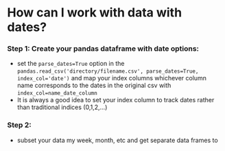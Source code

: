 # How can I work with data with dates?

### Step 1: Create your pandas dataframe with date options:
- set the `parse_dates=True` option in the `pandas.read_csv('directory/filename.csv', parse_dates=True, index_col='date')` and map your index columns whichever column name corresponds to the dates in the original csv with `index_col=name_date_column`
- It is always a good idea to set your index column to track dates rather than traditional indices (0,1,2,...)

### Step 2: 
- subset your data my week, month, etc and get separate data frames to 
